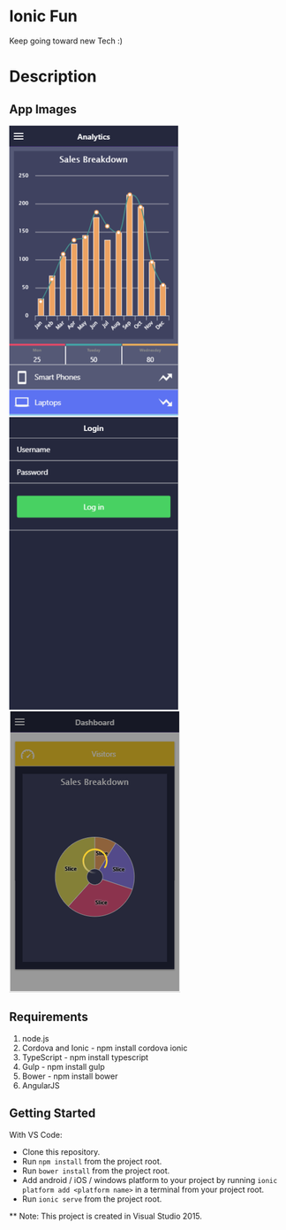 # Ionic Fun
Keep going toward new Tech :) 

# Description


## App Images
![alt text](https://github.com/sameerAhmad9291/ionicFun/blob/master/appImages/Analytics.PNG)
![alt text](https://github.com/sameerAhmad9291/ionicFun/blob/master/appImages/login.PNG)
![alt text](https://github.com/sameerAhmad9291/ionicFun/blob/master/appImages/Dashboard.PNG)

## Requirements
1. node.js
2. Cordova and Ionic - npm install cordova ionic
3. TypeScript - npm install typescript
4. Gulp - npm install gulp
5. Bower - npm install bower
6. AngularJS

## Getting Started

With VS Code:
* Clone this repository.
* Run `npm install` from the project root.
* Run `bower install` from the project root.
* Add android / iOS / windows platform to your project by running `ionic platform add <platform name>` in a terminal from your project root.
* Run `ionic serve` from the project root.

** Note: This project is created in Visual Studio  2015. 
